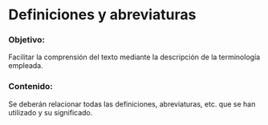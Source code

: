# Definiciones y abreviaturas
### Objetivo: 
Facilitar la comprensión del texto mediante la descripción de la terminología empleada.
### Contenido: 
Se deberán relacionar todas las definiciones, abreviaturas, etc. que se han utilizado y su significado.

